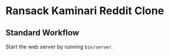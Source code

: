 # Ransack Kaminari Reddit Clone

## Standard Workflow
Start the web server by running `bin/server`.

